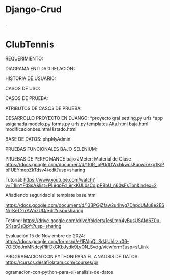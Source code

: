 # Django-Crud
.
# ClubTennis
REQUERIMIENTO:



DIAGRAMA ENTIDAD RELACIÓN:


HISTORIA DE USUARIO:


CASOS DE USO:


CASOS DE PRUEBA:


ATRIBUTOS DE CASOS DE PRUEBA:


DESARROLLO PROYECTO EN DJANGO:
*proyecto gral
setting.py
urls
*app asiganada
modelo.py
forms.py
urls.py
templates
Alta.html
baja.html
modificacionbes.html
listado.html


BASE DE DATOS:
phpMyAdmin


PRUEBAS FUNCIONALES BAJO SELENIUM:

PRUEBAS DE PERFOMANCE bajo JMeter: 
Material de Clase https://docs.google.com/document/d/1f0R_bPUdOWxhkwos8upw5Vkg1KjPbFUEYmopZkTdsv4/edit?usp=sharing


Tutorial: https://www.youtube.com/watch?v=T1IinYFdSsA&list=PL9qpFd_9rkKULbsCdjpPBbU_n60sFsTbn&index=2






Añadiendo seguridad al template base.html

https://docs.google.com/document/d/13BPGjZfaw2u4iwg7DhpdUMu8e2ESNrrKeT2ixAWnzUQ/edit?usp=sharing

Testing: https://drive.google.com/drive/folders/1esLtgh4yBusUSAfd6Z0u-SKsqr2s3pYt?usp=sharing


Evaluación 15 de Noviembre de 2024: https://docs.google.com/forms/d/e/1FAIpQLSdJiUhIrzn06-7OiE0dJmMNdcyPlIfDkCKbJydk9LyON_Svdg/viewform?usp=sf_link

PROGRAMACIÓN CON PYTHON PARA EL ANALISIS DE DATOS: https://cursos.desafiolatam.com/courses/pr



ogramacion-con-python-para-el-analisis-de-datos
